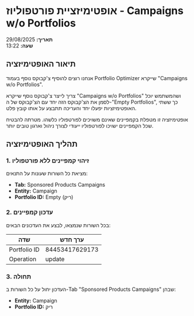 # אופטימיזציית פורטפוליוז - Campaigns w/o Portfolios

**תאריך:** 29/08/2025  
**שעה:** 13:22

## תיאור האופטימיזציה
אנחנו רוצים להוסיף צ'קבוקס נוסף בעמוד Portfolio Optimizer שייקרא "Campaigns w/o Portfolios". 

צריך לייצר צ'קבוקס נוסף שייקרא "Campaigns w/o Portfolios" ושהמשתמש יוכל לסמן את הצ'קבוקס הזה יחד עם הצ'קבוקס של ה-"Empty Portfolios", כך ששתי האופטימיזציות יפעלו יחד והעריכה תתבצע על אותו קובץ פלט.

אופטימיזציה זו מטפלת בקמפיינים שאינם משויכים לפורטפוליו כלשהו. מטרתה להבטיח שכל הקמפיינים ישויכו לפורטפוליו ייעודי לצורך ניהול וארגון טובים יותר.

## תהליך האופטימיזציה

### 1. זיהוי קמפיינים ללא פורטפוליו
מציאת כל השורות שעונות על התנאים:
- **Tab:** Sponsored Products Campaigns
- **Entity:** Campaign
- **Portfolio ID:** Empty (ריק)

### 2. עדכון קמפיינים
בכל השורות שנמצאו, לבצע את העדכונים הבאים:

| שדה | ערך חדש |
|-----|---------|
| Portfolio ID | 84453417629173 |
| Operation | update |

### 3. תחולה
העדכון יחול על כל השורות ב-Tab "Sponsored Products Campaigns" שבהן:
- **Entity:** Campaign
- **Portfolio ID:** ריק